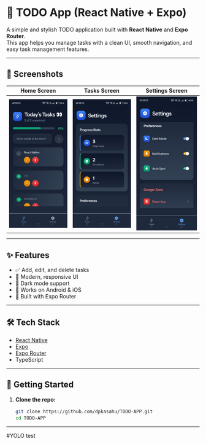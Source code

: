 # 📝 TODO App (React Native + Expo)

A simple and stylish TODO application built with **React Native** and **Expo Router**.  
This app helps you manage tasks with a clean UI, smooth navigation, and easy task management features.

---

## 📸 Screenshots

| Home Screen | Tasks Screen | Settings Screen |
| ----------- | ------------ | --------------- |
| ![Home](screenshots/home-screen.png.jpeg) | ![Tasks](screenshots/settings1.png.jpeg) | ![Settings](screenshots/settings2.png.jpeg) |
---

## ✨ Features
- ✅ Add, edit, and delete tasks
- 🎨 Modern, responsive UI
- 🌙 Dark mode support
- 📱 Works on Android & iOS
- 🚀 Built with Expo Router

---

## 🛠️ Tech Stack
- [React Native](https://reactnative.dev/)
- [Expo](https://expo.dev/)
- [Expo Router](https://expo.github.io/router/docs/)
- TypeScript

---

## 🚀 Getting Started

1. **Clone the repo:**
   ```bash
   git clone https://github.com/dpkasahu/TODO-APP.git
   cd TODO-APP
-------------------------------------------------
#YOLO test
